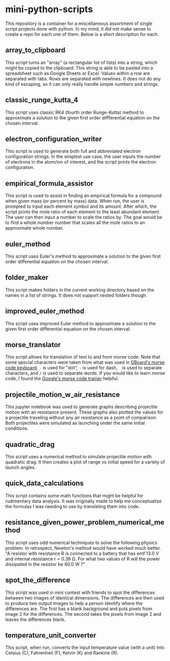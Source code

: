 # mini-python-scripts

This repository is a container for a miscellaneous assortment of single script projects done with python.
In my mind, it did not make sense to create a repo for each one of them. 
Below is a short description for each.

## array_to_clipboard

This script turns an "array" (a rectangular list of lists) into a string, which might be copied to the clipboard. 
This string is able to be pasted into a spreadsheet such as Google Sheets or Excel.
Values within a row are separated with tabs. Rows are separated with newlines. 
It does not do any kind of escaping, so it can only really handle simple numbers and strings. 

## classic_runge_kutta_4

This script uses classic RK4 (fourth order Runge-Kutta) method to approximate a solution to the given first order diffferential equation on the chosen interval.

## electron_configuration_writer

This script is used to generate both full and abbreviated electron configuration strings. 
In the simplest use case, the user inputs the number of electrons in the atom/ion of interest, and the script prints the electron configuration.

## empirical_formula_assistor

This script is used to assist in finding an empirical formula for a compound when given mass (or percent by mass) data. 
When run, the user is prompted to input each element symbol and its amount. 
After which, the script prints the mole ratio of each element to the least abundant element. The user can then input a number to scale the ratios by. 
The goal would be to find a whole number number that scales all the mole ratios to an approximate whole number.

## euler_method

This script uses Euler's method to approximate a solution to the given first order differential equation on the chosen interval.

## folder_maker

This script makes folders in the current working directory based on the names in a list of strings. It does not support nested folders though. 

## improved_euler_method

This script uses improved Euler method to approximate a solution to the given first order differential equation on the chosen interval.

## morse_translator

This script allows for translation of text to and from morse code. Note that some special characters were taken from what was used in [GBoard's morse code keyboard](https://support.google.com/accessibility/android/answer/9011881?hl=en&co=GENIE.Platform%3DAndroid).
`.` is used for "dot", `-` is used for dash, ` ` is used to separate characters, and `/` is used to separate words.
If you would like to learn morse code, I found the [Google's morse code trainer](https://morse.withgoogle.com/learn/) helpful.

## projectile_motion_w_air_resistance

This jupyter notebook was used to generate graphs describing projectile motion with air resistance present. 
These graphs also plotted the values for a projectile traveling without any air resistance as a point of comparison.
Both projectiles were simulated as launching under the same initial conditions.

## quadratic_drag

This script uses a numerical method to simulate projectile motion with quadratic drag.
It then creates a plot of range vs initial speed for a variety of launch angles.

## quick_data_calculations

This script contains some math functions that might be helpful for rudimentary data analysis. It was originally made to help me conceptualize the formulas I was needing to use by translating them into code. 

## resistance_given_power_problem_numerical_method

This script uses odd numerical techniques to solve the following physics problem. In retrospect, Newton's method would have worked much better.
"A resistor with resistance R is connected to a battery that has emf 13.0 V and internal resistance r = 0.39 Ω. For what two values of R will the power dissipated in the resistor be 80.0 W ?"

## spot_the_difference

This script was used in mini contest with friends to spot the differences between two images of identical dimensions.
The differences are then used to produce two output images to help a person identify where the differences are.
The first has a blank background and puts pixels from image 2 for the differences.
The second takes the pixels from image 2 and leaves the differences blank.

## temperature_unit_converter

This script, when run, converts the input temperature value (with a unit) into Celsius (C), Fahrenheit (F), Kelvin (K) and Rankine (R). 
